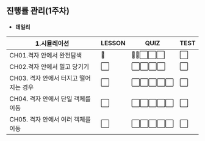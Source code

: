 ## 진행률 관리(1주차)
- **데일리**  

| 1.시뮬레이션 |  LESSON    |     QUIZ        |  TEST      |  
|------|--------------------------------------------------------------------------------------|--------------------------------------------------------------------------------------|--------------------------------------------------------------------------------------|
| CH01.격자 안에서 완전탐색 | 🔳 | 🔳🔳⬜⬜⬜ | ⬜ |
| CH02.격자 안에서 밀고 당기기 | ⬜ | ⬜⬜⬜⬜ | ⬜ |
| CH03. 격자 안에서 터지고 떨어지는 경우 | ⬜ | ⬜⬜⬜⬜⬜ | ⬜ | 
| CH04. 격자 안에서 단일 객체를 이동 | ⬜ | ⬜⬜⬜⬜⬜ | ⬜ | 
| CH05. 격자 안에서 여러 객체를 이동 | ⬜ | ⬜⬜⬜⬜⬜ | ⬜ | 
